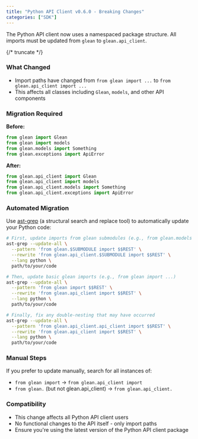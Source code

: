 ```yaml
---
title: "Python API Client v0.6.0 - Breaking Changes"
categories: ["SDK"]
---
```


The Python API client now uses a namespaced package structure. All imports must be updated from `glean` to `glean.api_client`.

{/* truncate */}

### What Changed

- Import paths have changed from `from glean import ...` to `from glean.api_client import ...`
- This affects all classes including `Glean`, `models`, and other API components

### Migration Required

**Before:**

```python
from glean import Glean
from glean import models
from glean.models import Something
from glean.exceptions import ApiError
```

**After:**

```python
from glean.api_client import Glean
from glean.api_client import models
from glean.api_client.models import Something
from glean.api_client.exceptions import ApiError
```

### Automated Migration

Use [ast-grep](https://ast-grep.github.io/) (a structural search and replace tool) to automatically update your Python code:

```bash
# First, update imports from glean submodules (e.g., from glean.models import ...)
ast-grep --update-all \
  --pattern 'from glean.$SUBMODULE import $$REST' \
  --rewrite 'from glean.api_client.$SUBMODULE import $$REST' \
  --lang python \
  path/to/your/code

# Then, update basic glean imports (e.g., from glean import ...)
ast-grep --update-all \
  --pattern 'from glean import $$REST' \
  --rewrite 'from glean.api_client import $$REST' \
  --lang python \
  path/to/your/code

# Finally, fix any double-nesting that may have occurred
ast-grep --update-all \
  --pattern 'from glean.api_client.api_client import $$REST' \
  --rewrite 'from glean.api_client import $$REST' \
  --lang python \
  path/to/your/code
```

### Manual Steps

If you prefer to update manually, search for all instances of:

- `from glean import` → `from glean.api_client import`
- `from glean.` (but not glean.api_client) → `from glean.api_client.`

### Compatibility

- This change affects all Python API client users
- No functional changes to the API itself - only import paths
- Ensure you're using the latest version of the Python API client package 